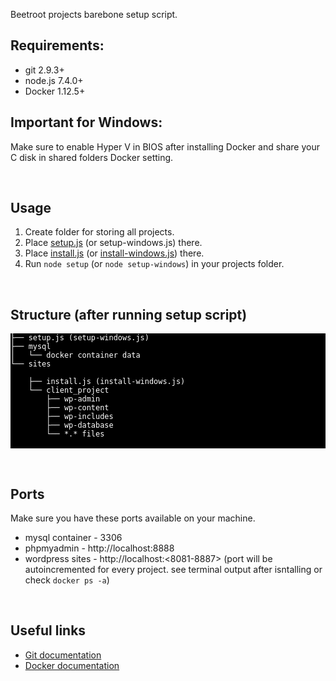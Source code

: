 Beetroot projects barebone setup script.
<h2>Requirements:</h2>
<ul>
    <li>git 2.9.3+</li>
    <li>node.js 7.4.0+</li>
    <li>Docker 1.12.5+</li>
</ul>
<h2>Important for Windows:</h2>
<p>Make sure to enable Hyper V in BIOS after installing Docker and share your C disk in shared folders Docker setting.</p>
<br>
<h2>Usage</h2>
<ol>
    <li>Create folder for storing all projects.</li>
    <li>Place <a target="_blank" href="http://git.beetroot.se/vromanenko/barebone-local-setup/raw/master/setup.js">setup.js</a> (or setup-windows.js) there.</li>
    <li>Place <a target="_blank" href="http://git.beetroot.se/vromanenko/project-local-setup/blob/master/install.js">install.js</a> (or <a target="_blank" href="http://git.beetroot.se/vromanenko/project-local-setup/blob/master/install-windows.js">install-windows.js</a>) there.</li>
    <li>Run <code>node setup</code> (or <code>node setup-windows</code>) in your projects folder.</li>
</ol>
<br>
<h2>Structure (after running setup script)</h2>
<pre style="background-color: #000; color: #fff;">
<code>├── setup.js (setup-windows.js)
├── mysql
│   └── docker container data
└── sites<br>
    ├── install.js (install-windows.js)
    └── client_project
        ├── wp-admin
        ├── wp-content
        ├── wp-includes
        ├── wp-database
        └── *.* files
</code>
</pre>
<br>
<h2>Ports</h2>
<p>Make sure you have these ports available on your machine.</p>
<ul>
    <li>mysql container - 3306 </li>
    <li>phpmyadmin - http://localhost:8888 </li>
    <li>wordpress sites - http://localhost:<8081-8887> (port will be autoincremented for every project. see terminal output after isntalling or check <code>docker ps -a</code>)</li>
</ul>
<br>
<h2>Useful links</h2>
<ul>
    <li><a href="https://www.atlassian.com/git/tutorials" target="_blank">Git documentation</a></li>
    <li><a href="https://docs.docker.com" target="_blank">Docker documentation</a></li>
</ul>